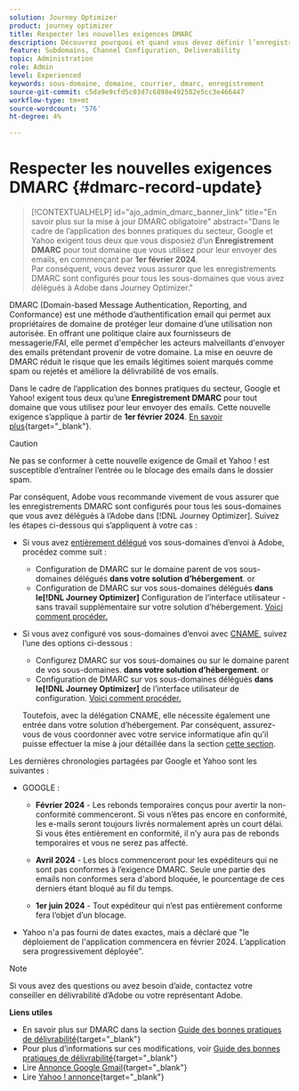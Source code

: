 ```yaml
---
solution: Journey Optimizer
product: journey optimizer
title: Respecter les nouvelles exigences DMARC
description: Découvrez pourquoi et quand vous devez définir l’enregistrement DMARC dans Journey Optimizer
feature: Subdomains, Channel Configuration, Deliverability
topic: Administration
role: Admin
level: Experienced
keywords: sous-domaine, domaine, courrier, dmarc, enregistrement
source-git-commit: c5da9e9cfd5c03d7c6898e492582e5cc3e466447
workflow-type: tm+mt
source-wordcount: '576'
ht-degree: 4%

---
```


# Respecter les nouvelles exigences DMARC {#dmarc-record-update}

>[!CONTEXTUALHELP]
>id="ajo_admin_dmarc_banner_link"
>title="En savoir plus sur la mise à jour DMARC obligatoire"
>abstract="Dans le cadre de l’application des bonnes pratiques du secteur, Google et Yahoo exigent tous deux que vous disposiez d’un **Enregistrement DMARC** pour tout domaine que vous utilisez pour leur envoyer des emails, en commençant par **1er février 2024**.<br>Par conséquent, vous devez vous assurer que les enregistrements DMARC sont configurés pour tous les sous-domaines que vous avez délégués à Adobe dans Journey Optimizer."

DMARC (Domain-based Message Authentication, Reporting, and Conformance) est une méthode d’authentification email qui permet aux propriétaires de domaine de protéger leur domaine d’une utilisation non autorisée. En offrant une politique claire aux fournisseurs de messagerie/FAI, elle permet d&#39;empêcher les acteurs malveillants d&#39;envoyer des emails prétendant provenir de votre domaine. La mise en oeuvre de DMARC réduit le risque que les emails légitimes soient marqués comme spam ou rejetés et améliore la délivrabilité de vos emails.


Dans le cadre de l’application des bonnes pratiques du secteur, Google et Yahoo! exigent tous deux qu’une **Enregistrement DMARC** pour tout domaine que vous utilisez pour leur envoyer des emails. Cette nouvelle exigence s’applique à partir de **1er février 2024**. [En savoir plus](https://experienceleague.adobe.com/docs/deliverability-learn/deliverability-best-practice-guide/additional-resources/guidance-around-changes-to-google-and-yahoo.html#dmarc){target="_blank"}.

>[!CAUTION]
>
>Ne pas se conformer à cette nouvelle exigence de Gmail et Yahoo ! est susceptible d’entraîner l’entrée ou le blocage des emails dans le dossier spam.

Par conséquent, Adobe vous recommande vivement de vous assurer que les enregistrements DMARC sont configurés pour tous les sous-domaines que vous avez délégués à l’Adobe dans [!DNL Journey Optimizer]. Suivez les étapes ci-dessous qui s’appliquent à votre cas :

* Si vous avez [entièrement délégué](delegate-subdomain.md#full-subdomain-delegation) vos sous-domaines d’envoi à Adobe, procédez comme suit :

   * Configuration de DMARC sur le domaine parent de vos sous-domaines délégués **dans votre solution d’hébergement**.
or
   * Configuration de DMARC sur vos sous-domaines délégués **dans le[!DNL Journey Optimizer]** Configuration de l’interface utilisateur - sans travail supplémentaire sur votre solution d’hébergement. [Voici comment procéder.](dmarc-record.md#implement-dmarc)

* Si vous avez configuré vos sous-domaines d’envoi avec [CNAME](delegate-subdomain.md#cname-subdomain-delegation), suivez l’une des options ci-dessous :

   * Configurez DMARC sur vos sous-domaines ou sur le domaine parent de vos sous-domaines. **dans votre solution d’hébergement**.
or
   * Configuration de DMARC sur vos sous-domaines délégués **dans le[!DNL Journey Optimizer]** de l’interface utilisateur de configuration. [Voici comment procéder.](dmarc-record.md#implement-dmarc)

  Toutefois, avec la délégation CNAME, elle nécessite également une entrée dans votre solution d’hébergement. Par conséquent, assurez-vous de vous coordonner avec votre service informatique afin qu’il puisse effectuer la mise à jour détaillée dans la section [cette section](dmarc-record.md#implement-dmarc).


Les dernières chronologies partagées par Google et Yahoo sont les suivantes :

* GOOGLE :

   * **Février 2024** - Les rebonds temporaires conçus pour avertir la non-conformité commenceront. Si vous n’êtes pas encore en conformité, les e-mails seront toujours livrés normalement après un court délai. Si vous êtes entièrement en conformité, il n’y aura pas de rebonds temporaires et vous ne serez pas affecté.

   * **Avril 2024** - Les blocs commenceront pour les expéditeurs qui ne sont pas conformes à l’exigence DMARC. Seule une partie des emails non conformes sera d&#39;abord bloquée, le pourcentage de ces derniers étant bloqué au fil du temps.

   * **1er juin 2024** - Tout expéditeur qui n’est pas entièrement conforme fera l’objet d’un blocage.

* Yahoo n&#39;a pas fourni de dates exactes, mais a déclaré que &quot;le déploiement de l&#39;application commencera en février 2024. L’application sera progressivement déployée&quot;.

>[!NOTE]
>
>Si vous avez des questions ou avez besoin d’aide, contactez votre conseiller en délivrabilité d’Adobe ou votre représentant Adobe.

**Liens utiles**

* En savoir plus sur DMARC dans la section [Guide des bonnes pratiques de délivrabilité](https://experienceleague.adobe.com/docs/deliverability-learn/deliverability-best-practice-guide/additional-resources/technotes/implement-dmarc.html#about){target="_blank"}
* Pour plus d’informations sur ces modifications, voir [Guide des bonnes pratiques de délivrabilité](https://experienceleague.adobe.com/docs/deliverability-learn/deliverability-best-practice-guide/additional-resources/guidance-around-changes-to-google-and-yahoo.html){target="_blank"}
* Lire [Annonce Google Gmail](https://blog.google/products/gmail/gmail-security-authentication-spam-protection/){target="_blank"}
* Lire [Yahoo ! annonce](https://blog.postmaster.yahooinc.com/post/730172167494483968/more-secure-less-spam){target="_blank"}
